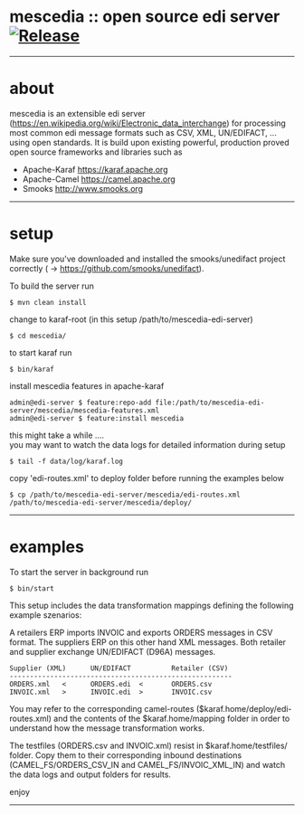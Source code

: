 mescedia :: open source edi server [![Release](https://img.shields.io/badge/release-v--1.1.2-blue.svg)](https://github.com/mescedia/mescedia-edi-server)
============================
- - -

# about 

mescedia is an extensible edi server (https://en.wikipedia.org/wiki/Electronic_data_interchange)
for processing most common edi message formats such as CSV, XML, UN/EDIFACT, ... using open standards.
It is build upon existing powerful, production proved open source frameworks and libraries such as

- Apache-Karaf https://karaf.apache.org
- Apache-Camel https://camel.apache.org
- Smooks http://www.smooks.org

- - -
 
# setup

Make sure you've downloaded and installed the smooks/unedifact project correctly ( -> https://github.com/smooks/unedifact).

To build the server run
	
	$ mvn clean install 

change to karaf-root (in this setup /path/to/mescedia-edi-server)	

	$ cd mescedia/ 

to start karaf run
  
	$ bin/karaf 	

install mescedia features in apache-karaf
	
	admin@edi-server $ feature:repo-add file:/path/to/mescedia-edi-server/mescedia/mescedia-features.xml
	admin@edi-server $ feature:install mescedia  
  
  this might take a while ....  
  you may want to watch the data logs for detailed information during setup 
   
	$ tail -f data/log/karaf.log
	
  copy 'edi-routes.xml' to deploy folder before running the examples below

	$ cp /path/to/mescedia-edi-server/mescedia/edi-routes.xml /path/to/mescedia-edi-server/mescedia/deploy/  
  
- - -  
  
# examples

To start the server in background run  

	$ bin/start
 
This setup includes the data transformation mappings defining the following example szenarios:

A retailers ERP imports INVOIC and exports ORDERS messages in CSV format. 
The suppliers ERP on this other hand XML messages. Both retailer and supplier 
exchange UN/EDIFACT (D96A) messages. 

	Supplier (XML) 		UN/EDIFACT			Retailer (CSV)
	-------------------------------------------------------
	ORDERS.xml   < 		ORDERS.edi  <    	ORDERS.csv
	INVOIC.xml   > 		INVOIC.edi  > 		INVOIC.csv

You may refer to the corresponding camel-routes ($karaf.home/deploy/edi-routes.xml) and the contents of the 
$karaf.home/mapping folder in order to understand how the message transformation works. 
		
The testfiles (ORDERS.csv and INVOIC.xml) resist in $karaf.home/testfiles/ folder. 
Copy them to their corresponding inbound destinations (CAMEL_FS/ORDERS_CSV_IN and CAMEL_FS/INVOIC_XML_IN) and watch 
the data logs and output folders for results. 
 

enjoy

- - -
